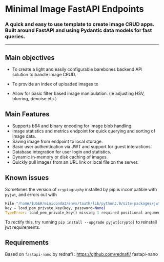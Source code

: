 # Minimal Image FastAPI Endpoints

### A quick and easy to use template to create image CRUD apps. Built around FastAPI and using Pydantic data models for fast queries. 

---

## Main objectives

- To create a light and easily configurable barebones backend API solution to handle image CRUD.

- To provide an index of uploaded images to 

- Allow for basic filter based image manipulation. (ie adjusting HSV, blurring, denoise etc.)

## Main Features

- Supports b64 and binary encoding for image blob handling.
- Image statistics and metrics endpoint for quick querying and sorting of image data.
- Saving image from endpoint to local storage.  
- Basic user authentication via JWT and support for guest interactions.
- Database integration for user login and statistics.
- Dynamic in-memory or disk caching of images.
- Quickly pull images from an URL link or local file on the server.

## Known issues

Sometimes the version of `cryptography` installed by pip is incompatible with `pyjwt`, and errors out with
```python
File "/home/$USER/miniconda3/envs/tauth/lib/python3.9/site-packages/jwt/algorithms.py", line 262, in prepare_key
key = load_pem_private_key(key, password=None)
TypeError: load_pem_private_key() missing 1 required positional argument:'backend'
```
To rectify this, try running `pip install --upgrade pyjwt[crypto]` to reinstall jwt requirements.

## Requirements

Based on `fastapi-nano` by rednafi : https://github.com/rednafi/
fastapi-nano